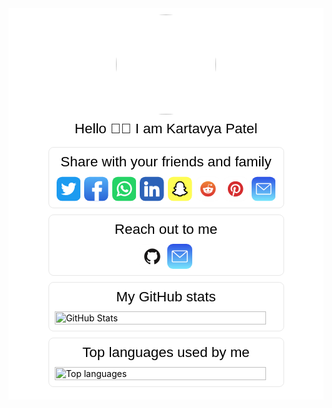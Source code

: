 <!--
### Hi there 👋
**patelka2211/patelka2211** is a ✨ _special_ ✨ repository because its `README.md` (this file) appears on your GitHub profile.

Here are some ideas to get you started:

- 🔭 I’m currently working on ...
- 🌱 I’m currently learning ...
- 👯 I’m looking to collaborate on ...
- 🤔 I’m looking for help with ...
- 💬 Ask me about ...
- 📫 How to reach me: ...
- 😄 Pronouns: ...
- ⚡ Fun fact: ...
-->

<div class="container" style="color: black; background-color: white; width: 100%; display: flex; flex-direction: column; align-items: center; padding: 10px 0;">
    <div class="profile" style="width: 160px; height: 160px; margin-bottom: 10px">
        <img style="background-color: inherit; border-radius: 100%; width: 100%; height: 100%;" src="https://avatars.githubusercontent.com/u/82671701" alt="KP">
    </div>
    <div class="name" style="margin-bottom: 16px; font-family: sans-serif; font-size: 1.4rem;">Hello 👋🏻 I am Kartavya Patel</div>
    <div class="sharer" style="border: 1px solid rgba(28, 28, 28, 0.1); border-radius: 8px; width: 84vw; max-width: 375px; display: flex; flex-direction: column; align-items: center; padding: 10px 0; margin-bottom: 10px;">
        <div class="title" style="margin-bottom: 10px; font-size: 1.4rem; font-family: sans-serif;">Share with your friends and family</div>
        <div class="links" style="max-width: 95%; display: flex; align-items: center; justify-content: space-around;">
            <a style="margin: 0 3px; text-decoration: none;" href="https://twitter.com/intent/tweet?text=Checkout%20Kartavya%20Patel's%20GitHub%20profile&url=https%3A%2F%2Fgithub.com%2Fpatelka2211&hashtags=KP"
                target="_blank">
                <svg style="width: 40px; height: 40px;" viewBox="0 0 512 512" fill="none" xmlns="http://www.w3.org/2000/svg">
                    <rect x="512" y="512" width="512" height="512" rx="116" transform="rotate(-180 512 512)"
                        fill="#1D9BF0" />
                    <g filter="url(#filter0_d_57_11)">
                        <path
                            d="M386.133 189.284C386.333 192.173 386.333 195.062 386.333 197.977C386.333 286.808 318.707 389.257 195.05 389.257V389.204C158.521 389.257 122.751 378.794 92 359.066C97.3116 359.705 102.65 360.024 108.001 360.038C138.273 360.064 167.68 349.907 191.495 331.204C162.728 330.658 137.501 311.901 128.688 284.518C138.766 286.462 149.149 286.063 159.04 283.36C127.677 277.024 105.113 249.468 105.113 217.466C105.113 217.173 105.113 216.893 105.113 216.614C114.458 221.819 124.921 224.707 135.624 225.027C106.084 205.285 96.9788 165.988 114.817 135.264C148.95 177.263 199.31 202.796 253.371 205.498C247.953 182.149 255.354 157.681 272.82 141.268C299.897 115.815 342.482 117.12 367.935 144.183C382.992 141.214 397.422 135.69 410.628 127.862C405.609 143.424 395.106 156.643 381.075 165.043C394.4 163.472 407.419 159.904 419.68 154.46C410.654 167.985 399.286 179.766 386.133 189.284Z"
                            fill="white" />
                    </g>
                    <defs>
                        <filter id="filter0_d_57_11" x="76" y="113" width="359.68" height="298.257"
                            filterUnits="userSpaceOnUse" color-interpolation-filters="sRGB">
                            <feFlood flood-opacity="0" result="BackgroundImageFix" />
                            <feColorMatrix in="SourceAlpha" type="matrix"
                                values="0 0 0 0 0 0 0 0 0 0 0 0 0 0 0 0 0 0 127 0" result="hardAlpha" />
                            <feOffset dy="6" />
                            <feGaussianBlur stdDeviation="8" />
                            <feComposite in2="hardAlpha" operator="out" />
                            <feColorMatrix type="matrix" values="0 0 0 0 0 0 0 0 0 0 0 0 0 0 0 0 0 0 0.16 0" />
                            <feBlend mode="normal" in2="BackgroundImageFix" result="effect1_dropShadow_57_11" />
                            <feBlend mode="normal" in="SourceGraphic" in2="effect1_dropShadow_57_11"
                                result="shape" />
                        </filter>
                    </defs>
                </svg>
            </a>
            <a style="margin: 0 3px; text-decoration: none;" href="https://www.facebook.com/sharer/sharer.php?t=Checkout%20Kartavya%20Patel's%20GitHub%20profile&u=https%3A%2F%2Fgithub.com%2Fpatelka2211"
                target="_blank">
                <svg style="width: 40px; height: 40px;" viewBox="0 0 512 512" fill="none" xmlns="http://www.w3.org/2000/svg">
                    <rect x="512" y="512" width="512" height="512" rx="116" transform="rotate(-180 512 512)"
                        fill="url(#paint0_linear_54_215)" />
                    <path
                        d="M175.774 315.692H221.814V505.226C221.814 508.968 224.846 512 228.588 512H306.651C310.393 512 313.425 508.968 313.425 505.226V316.585H366.351C369.793 316.585 372.688 314.003 373.081 310.584L381.12 240.807C381.34 238.888 380.732 236.965 379.448 235.525C378.162 234.083 376.322 233.258 374.391 233.258H313.428V189.519C313.428 176.333 320.527 169.647 334.531 169.647C336.527 169.647 374.391 169.647 374.391 169.647C378.133 169.647 381.166 166.614 381.166 162.873V98.8243C381.166 95.0823 378.133 92.0501 374.391 92.0501H319.458C319.071 92.0312 318.21 92 316.942 92C307.411 92 274.28 93.871 248.109 117.947C219.113 144.626 223.143 176.57 224.107 182.109V233.257H175.774C172.032 233.257 169 236.289 169 240.031V308.916C169 312.659 172.032 315.692 175.774 315.692Z"
                        fill="white" />
                    <rect x="305" y="505" width="8.42" height="7" fill="white" />
                    <rect x="221.8" y="505" width="8" height="7" fill="white" />
                    <defs>
                        <linearGradient id="paint0_linear_54_215" x1="768" y1="512" x2="768" y2="1024"
                            gradientUnits="userSpaceOnUse">
                            <stop stop-color="#2B64D6" />
                            <stop offset="1" stop-color="#51AEF7" />
                        </linearGradient>
                    </defs>
                </svg>
            </a>
            <a style="margin: 0 3px; text-decoration: none;" href="https://api.whatsapp.com/send?text=Checkout%20Kartavya%20Patel's%20GitHub%20profile%0Ahttps%3A%2F%2Fgithub.com%2Fpatelka2211"
                target="_blank">
                <svg style="width: 40px; height: 40px;" viewBox="0 0 512 512" fill="none" xmlns="http://www.w3.org/2000/svg">
                    <rect x="512" y="512" width="512" height="512" rx="116" transform="rotate(-180 512 512)"
                        fill="#25D366" />
                    <g filter="url(#filter0_d_54_216)">
                        <path
                            d="M334.466 280.289C333.828 279.983 309.939 268.219 305.694 266.692C303.961 266.069 302.105 265.462 300.13 265.462C296.904 265.462 294.195 267.069 292.084 270.227C289.698 273.774 282.474 282.218 280.242 284.741C279.95 285.074 279.552 285.472 279.314 285.472C279.1 285.472 275.403 283.949 274.284 283.463C248.658 272.331 229.207 245.563 226.539 241.049C226.158 240.4 226.142 240.105 226.139 240.105C226.233 239.761 227.095 238.897 227.539 238.452C228.841 237.164 230.25 235.467 231.614 233.826C232.26 233.048 232.907 232.269 233.542 231.535C235.521 229.233 236.402 227.446 237.423 225.375L237.958 224.3C240.452 219.345 238.322 215.164 237.634 213.814C237.069 212.684 226.982 188.34 225.909 185.782C223.331 179.611 219.923 176.737 215.188 176.737C214.748 176.737 215.188 176.737 213.345 176.815C211.101 176.91 198.882 178.518 193.48 181.924C187.751 185.536 178.059 197.049 178.059 217.297C178.059 235.521 189.623 252.727 194.588 259.271C194.712 259.436 194.938 259.771 195.267 260.252C214.282 288.022 237.987 308.602 262.017 318.201C285.152 327.442 296.106 328.51 302.335 328.51C302.336 328.51 302.336 328.51 302.336 328.51C304.953 328.51 307.048 328.305 308.896 328.123L310.068 328.012C318.06 327.303 335.623 318.202 339.618 307.101C342.765 298.356 343.595 288.803 341.501 285.335C340.067 282.978 337.595 281.792 334.466 280.289Z"
                            fill="white" />
                        <path
                            d="M258.749 92C170.003 92 97.8022 163.658 97.8022 251.737C97.8022 280.225 105.426 308.11 119.869 332.516L92.2253 414.058C91.7104 415.579 92.0934 417.26 93.2179 418.404C94.0297 419.233 95.1308 419.68 96.2553 419.68C96.6862 419.68 97.1203 419.615 97.5437 419.48L182.57 392.461C205.838 404.893 232.135 411.455 258.75 411.455C347.487 411.456 419.68 339.806 419.68 251.737C419.68 163.658 347.487 92 258.749 92ZM258.749 378.182C233.705 378.182 209.45 370.95 188.599 357.269C187.898 356.808 187.084 356.572 186.265 356.572C185.832 356.572 185.398 356.638 184.976 356.772L142.383 370.311L156.133 329.746C156.577 328.433 156.355 326.985 155.536 325.866C139.658 304.171 131.265 278.538 131.265 251.737C131.265 182.006 188.454 125.274 258.748 125.274C329.033 125.274 386.215 182.006 386.215 251.737C386.216 321.459 329.035 378.182 258.749 378.182Z"
                            fill="white" />
                    </g>
                    <defs>
                        <filter id="filter0_d_54_216" x="76" y="82" width="359.68" height="359.68"
                            filterUnits="userSpaceOnUse" color-interpolation-filters="sRGB">
                            <feFlood flood-opacity="0" result="BackgroundImageFix" />
                            <feColorMatrix in="SourceAlpha" type="matrix"
                                values="0 0 0 0 0 0 0 0 0 0 0 0 0 0 0 0 0 0 127 0" result="hardAlpha" />
                            <feOffset dy="6" />
                            <feGaussianBlur stdDeviation="8" />
                            <feComposite in2="hardAlpha" operator="out" />
                            <feColorMatrix type="matrix" values="0 0 0 0 0 0 0 0 0 0 0 0 0 0 0 0 0 0 0.16 0" />
                            <feBlend mode="normal" in2="BackgroundImageFix" result="effect1_dropShadow_54_216" />
                            <feBlend mode="normal" in="SourceGraphic" in2="effect1_dropShadow_54_216"
                                result="shape" />
                        </filter>
                    </defs>
                </svg>
            </a>
            <a style="margin: 0 3px; text-decoration: none;" href="https://www.linkedin.com/cws/share?url=Checkout%20Kartavya%20Patel's%20GitHub%20profile%0Ahttps%3A%2F%2Fgithub.com%2Fpatelka2211"
                target="_blank">
                <svg style="width: 40px; height: 40px;" viewBox="0 0 512 512" fill="none" xmlns="http://www.w3.org/2000/svg">
                    <rect x="512" y="512" width="512" height="512" rx="116" transform="rotate(-180 512 512)"
                        fill="#2C62B8" />
                    <g filter="url(#filter0_d_54_219)">
                        <path
                            d="M168.275 197.289H102.493C99.5736 197.289 97.208 199.661 97.208 202.586V414.382C97.208 417.308 99.5736 419.679 102.493 419.679H168.275C171.195 419.679 173.561 417.308 173.561 414.382V202.586C173.561 199.661 171.195 197.289 168.275 197.289Z"
                            fill="white" />
                        <path
                            d="M135.408 92C111.473 92 92 111.494 92 135.456C92 159.428 111.473 178.93 135.408 178.93C159.325 178.93 178.781 159.427 178.781 135.456C178.782 111.494 159.325 92 135.408 92Z"
                            fill="white" />
                        <path
                            d="M335.597 192.025C309.177 192.025 289.646 203.408 277.8 216.342V202.586C277.8 199.661 275.434 197.289 272.515 197.289H209.517C206.597 197.289 204.231 199.661 204.231 202.586V414.382C204.231 417.308 206.597 419.679 209.517 419.679H275.155C278.075 419.679 280.44 417.308 280.44 414.382V309.592C280.44 274.28 290.011 260.523 314.572 260.523C341.321 260.523 343.447 282.577 343.447 311.409V414.383C343.447 417.309 345.812 419.68 348.732 419.68H414.395C417.314 419.68 419.68 417.309 419.68 414.383V298.209C419.68 245.702 409.69 192.025 335.597 192.025Z"
                            fill="white" />
                    </g>
                    <defs>
                        <filter id="filter0_d_54_219" x="76" y="82" width="359.68" height="359.68"
                            filterUnits="userSpaceOnUse" color-interpolation-filters="sRGB">
                            <feFlood flood-opacity="0" result="BackgroundImageFix" />
                            <feColorMatrix in="SourceAlpha" type="matrix"
                                values="0 0 0 0 0 0 0 0 0 0 0 0 0 0 0 0 0 0 127 0" result="hardAlpha" />
                            <feOffset dy="6" />
                            <feGaussianBlur stdDeviation="8" />
                            <feComposite in2="hardAlpha" operator="out" />
                            <feColorMatrix type="matrix" values="0 0 0 0 0 0 0 0 0 0 0 0 0 0 0 0 0 0 0.16 0" />
                            <feBlend mode="normal" in2="BackgroundImageFix" result="effect1_dropShadow_54_219" />
                            <feBlend mode="normal" in="SourceGraphic" in2="effect1_dropShadow_54_219"
                                result="shape" />
                        </filter>
                    </defs>
                </svg>
            </a>
            <a style="margin: 0 3px; text-decoration: none;" href="https://snapchat.com/scan?attachmentUrl=https%3A%2F%2Fgithub.com%2Fpatelka2211"
                target="_blank">
                <svg style="width: 40px; height: 40px;" viewBox="0 0 512 512" fill="none" xmlns="http://www.w3.org/2000/svg">
                    <rect x="512" y="512" width="512" height="512" rx="116" transform="rotate(-180 512 512)"
                        fill="#FFFD54" />
                    <rect x="511.5" y="511.5" width="511" height="511" rx="115.5"
                        transform="rotate(-180 511.5 511.5)" stroke="black" stroke-opacity="0.16" />
                    <path
                        d="M169.416 277.438C168.856 278.612 163.817 290.359 153.737 302.693C148.138 309.741 141.418 315.614 134.698 320.313C126.859 325.599 117.9 329.123 108.38 330.885C103.341 332.059 100.541 337.345 102.781 342.044C104.46 345.568 107.82 348.505 113.42 351.441C120.139 354.965 130.219 357.315 143.658 359.664C144.778 361.426 145.898 364.95 145.898 367.299C146.458 369.649 147.018 371.998 147.578 374.935C148.138 377.871 150.377 381.395 155.977 381.395C158.217 381.395 160.457 380.808 163.257 380.221C167.176 379.633 172.776 378.459 179.495 378.459C183.415 378.459 187.335 379.046 191.255 379.633C199.094 380.808 205.254 386.094 213.093 391.38C224.293 399.603 236.612 409 256.21 409C256.77 409 257.33 409 257.89 409C258.45 409 259.57 409 260.13 409C279.169 409 292.048 399.603 303.247 391.38C311.087 385.507 317.246 380.808 325.086 379.633C329.006 379.046 332.925 378.459 336.845 378.459C343.565 378.459 348.604 379.046 353.084 380.221C355.884 380.808 358.684 381.395 360.363 381.395C364.283 381.395 367.083 379.046 368.203 374.935C368.763 372.585 369.323 369.649 369.883 367.299C370.443 364.95 371.003 361.426 371.563 360.251C385.002 357.902 395.081 355.553 401.801 352.029C407.4 349.092 410.76 346.155 412.44 342.631C413 341.457 413 340.282 413 339.107C413 334.996 409.64 332.06 406.28 331.472C365.403 323.837 346.924 279.787 345.804 278.025C345.804 278.025 345.804 278.025 345.804 277.438C343.565 272.739 343.005 269.215 344.125 266.278C346.364 260.405 355.324 258.056 360.923 255.706C362.603 255.119 364.283 254.532 365.403 253.944C371.003 251.595 374.923 249.246 377.722 246.309C381.082 242.785 381.642 239.848 381.642 237.499C381.642 232.213 377.722 227.514 371.563 225.165C369.323 223.99 367.083 223.99 364.843 223.99C363.163 223.99 360.923 223.99 358.684 225.165C353.644 227.514 349.724 228.689 345.804 229.276C343.565 229.276 342.445 228.689 341.325 228.102C341.325 226.34 341.325 223.99 341.885 221.641V220.466C343.005 198.148 344.685 171.131 337.965 154.685C333.485 143.526 326.766 134.129 318.926 125.906C312.207 119.445 304.927 114.159 295.968 110.048C281.409 104.175 267.97 103 260.69 103H260.13C258.45 103 255.09 103 254.531 103C247.811 103 233.812 104.175 219.253 110.635C210.853 114.747 203.014 120.033 196.854 126.493C189.015 134.129 182.855 144.113 177.816 154.685C171.096 171.131 172.776 198.148 173.896 220.466C173.896 222.816 174.456 225.165 174.456 227.514C173.336 228.102 171.656 228.689 169.416 228.689C165.496 228.689 161.017 227.514 155.417 224.578C153.737 223.99 152.057 223.403 150.377 223.403C147.018 223.403 144.218 224.578 140.858 226.34C137.498 228.689 134.698 231.626 134.139 235.15C133.579 237.499 133.579 242.198 138.618 246.309C141.418 248.658 145.338 251.008 150.377 253.357C151.497 253.944 153.177 254.532 154.857 255.119C160.457 256.881 169.416 259.818 171.656 265.691C172.216 268.628 172.216 272.739 169.416 277.438C169.976 276.85 169.976 277.438 169.416 277.438Z"
                        fill="white" />
                    <g filter="url(#filter0_d_54_220)">
                        <path fill-rule="evenodd" clip-rule="evenodd"
                            d="M418.551 344.892C413.477 357.463 401.513 363.347 394.719 366.124C389.923 368.084 384.48 369.74 378.566 371.146C378.452 371.601 378.334 372.063 378.21 372.53C376.826 378.352 373.542 383.788 368.555 387.753C363.587 391.704 357.297 393.873 350.743 393.653H350.504L350.019 393.632C346.596 393.49 343.194 393.029 339.86 392.255C336.364 391.487 332.813 391.095 329.257 391.078C327.227 391.081 325.189 391.239 323.123 391.559C319.136 392.784 315.374 394.879 312.054 397.828C297.576 410.945 279.181 418.737 259.725 419.653L259.174 419.68H258.623C258.021 419.68 257.339 419.672 256.627 419.65C256.095 419.671 255.562 419.681 255.028 419.68L254.507 419.678L253.986 419.655C234.526 418.747 216.128 410.956 201.654 397.836C198.32 394.884 194.542 392.779 190.589 391.562C188.571 391.253 186.539 391.092 184.505 391.08C181.002 391.131 177.528 391.552 174.091 392.344C170.968 393.102 167.786 393.592 164.577 393.806C157.708 394.4 150.999 392.362 145.683 388.321C140.417 384.319 136.944 378.706 135.496 372.673C135.364 372.173 135.236 371.672 135.111 371.169C129.201 369.765 123.762 368.108 118.964 366.143C112.159 363.356 100.254 357.472 95.1734 344.953C93.9417 341.935 93.2299 338.751 93.0444 335.539L93.0339 335.358C92.7228 329.139 94.5539 322.836 98.4628 317.654C102.344 312.507 108.112 308.721 114.883 307.453C126.285 305.232 136.897 298.652 144.583 288.466L144.829 288.14L145.086 287.823C148.476 283.643 151.468 279.096 154.021 274.231C152.729 273.798 150.861 273.155 149.117 272.413C145.689 270.969 139.713 268.167 134.392 263.686C129.633 259.677 119.64 249.219 122.466 233.419L122.818 231.45L123.499 229.569C125.953 222.79 130.432 216.737 136.563 212.442C142.527 208.264 149.705 206.009 157.132 206.163C157.253 206.163 157.375 206.164 157.496 206.166C157.067 189.526 158.89 172.857 162.946 156.7L163.357 155.063L163.999 153.503C171.462 135.342 183.878 119.693 199.911 108.675C215.893 97.692 234.709 91.8473 254.014 92.0464L259.383 92.0075C278.763 91.7605 297.662 97.5985 313.714 108.61C329.767 119.624 342.205 135.274 349.691 153.441L350.342 155.016L350.756 156.669C354.792 172.778 356.616 189.378 356.201 205.961C356.243 205.961 356.286 205.961 356.326 205.961C360.722 205.981 365.019 206.798 369.053 208.334C374.792 210.2 379.799 213.606 383.631 218.032C387.897 222.961 390.551 228.959 391.455 235.212L391.664 236.663L391.692 238.13C392.015 255.754 378.434 266.58 364.543 272.43L364.359 272.506C362.753 273.166 361.032 273.773 359.58 274.262C363.471 281.853 368.625 288.536 374.732 293.991C382.157 300.623 390.79 305.267 399.939 307.688C406.25 309.16 411.61 312.833 415.271 317.721C419.149 322.899 420.96 329.181 420.645 335.38L420.64 335.475C420.462 338.685 419.771 341.873 418.551 344.892ZM396.84 336.123C397.086 335.51 397.233 334.856 397.269 334.19C397.314 333.31 397.054 332.442 396.537 331.752C396.021 331.063 395.286 330.599 394.47 330.451C392.669 329.988 390.885 329.462 389.122 328.878L389.06 328.858C384.964 327.497 380.975 325.818 377.126 323.837C376.727 323.631 376.33 323.423 375.934 323.211C369.947 320.006 364.309 316.064 359.14 311.447C348.897 302.297 340.777 290.749 335.417 277.702L335.341 277.518C334.2 275.527 333.482 273.293 333.237 270.974C332.992 268.657 333.225 266.309 333.921 264.096C334.976 261.432 336.995 259.348 339.418 257.678C339.675 257.502 339.938 257.329 340.203 257.16C343.807 254.88 348.126 253.421 351.489 252.289C351.698 252.218 351.906 252.15 352.112 252.079C352.162 252.062 352.211 252.047 352.261 252.029C352.324 252.008 352.386 251.987 352.449 251.966C353.566 251.585 354.605 251.209 355.459 250.858C355.597 250.8 355.733 250.742 355.869 250.684C355.961 250.644 356.053 250.605 356.144 250.564L356.169 250.553C357.713 249.878 359.071 249.201 360.261 248.526C360.619 248.324 360.959 248.122 361.287 247.921C367.015 244.398 368.335 241.009 368.29 238.56C368.009 236.613 367.188 234.8 365.935 233.352C364.68 231.902 363.05 230.885 361.251 230.429L361.174 230.389C359.583 229.714 357.894 229.367 356.169 229.367C355.605 229.359 355.044 229.399 354.49 229.485C353.564 229.63 352.658 229.906 351.796 230.306C350.487 231.011 349.142 231.628 347.769 232.155C347.716 232.175 347.661 232.195 347.608 232.216C347.335 232.319 347.061 232.419 346.784 232.514C346.511 232.609 346.237 232.701 345.961 232.79C345.677 232.881 345.389 232.968 345.102 233.052L345.02 233.076C342.849 233.703 340.623 234.11 338.371 234.29C337.071 234.319 335.792 234.118 334.576 233.704C333.262 233.257 332.025 232.559 330.929 231.634L331.37 223.687L331.427 222.727C334.131 202.568 332.983 182.034 328.052 162.359C322.234 148.241 312.642 136.26 300.472 127.911C288.303 119.562 274.094 115.215 259.622 115.412L253.964 115.453C239.505 115.264 225.316 119.616 213.167 127.965C201.017 136.315 191.446 148.291 185.647 162.4C180.719 182.032 179.568 202.564 182.253 222.686C182.438 225.668 182.611 228.65 182.771 231.634C181.669 232.554 180.434 233.253 179.127 233.709C177.668 234.219 176.119 234.428 174.562 234.311C172.542 234.219 170.536 233.937 168.568 233.47C168.534 233.463 168.5 233.455 168.466 233.447C168.283 233.403 168.1 233.356 167.918 233.31C167.281 233.146 166.648 232.962 166.02 232.757C165.968 232.74 165.915 232.723 165.862 232.706C165.719 232.659 165.577 232.611 165.435 232.562C163.683 231.958 161.975 231.205 160.331 230.306C159.974 230.137 159.607 229.997 159.233 229.886C158.47 229.658 157.676 229.552 156.879 229.571C154.44 229.47 152.032 230.183 149.993 231.612C147.953 233.04 146.384 235.112 145.506 237.538C144.815 241.403 147.651 244.635 151.166 247.077C151.475 247.292 151.79 247.5 152.107 247.703C153.404 248.53 154.757 249.254 156.032 249.867C156.497 250.09 156.952 250.297 157.389 250.491C157.681 250.62 157.966 250.742 158.241 250.858C159.099 251.227 160.147 251.597 161.273 251.975C161.581 252.079 161.894 252.184 162.211 252.289C165.368 253.354 169.39 254.713 172.859 256.773C173.083 256.907 173.305 257.043 173.523 257.182C173.805 257.36 174.082 257.544 174.354 257.733C176.745 259.393 178.735 261.46 179.779 264.096C180.473 266.313 180.704 268.665 180.455 270.987C180.207 273.31 179.485 275.546 178.34 277.539L178.283 277.702C174.389 286.712 169.345 295.068 163.266 302.566C156.56 311.45 148.164 318.592 138.72 323.579C138.154 323.879 137.584 324.169 137.011 324.453C131.389 327.23 125.419 329.257 119.23 330.451C118.411 330.596 117.67 331.056 117.15 331.746C116.63 332.436 116.367 333.307 116.411 334.19C116.45 334.859 116.599 335.516 116.852 336.131C117.529 337.811 118.946 339.412 121.077 340.923C121.143 340.97 121.209 341.016 121.276 341.062C124.395 343.22 128.98 345.187 134.951 346.932C136.735 347.453 138.643 347.954 140.673 348.433C144.297 349.291 148.309 350.081 152.698 350.798C154.654 351.126 155.479 354.537 156.63 360.114C157.08 362.45 157.611 364.767 158.221 367.061C158.438 368.12 159.018 369.058 159.848 369.688C160.677 370.319 161.697 370.598 162.709 370.472C164.718 370.356 166.714 370.055 168.674 369.573C173.852 368.368 179.107 367.735 184.401 367.672C188.205 367.683 192.003 368.023 195.755 368.694C203.669 370.834 211.029 374.842 217.293 380.421C227.874 390.045 241.173 395.625 255.076 396.274C255.543 396.276 256.01 396.254 256.476 396.213C257.052 396.254 257.818 396.274 258.623 396.274C272.525 395.619 285.821 390.04 296.406 380.421C302.679 374.824 310.024 370.84 317.944 368.694C321.703 368.02 325.482 367.672 329.299 367.672C334.59 367.693 339.866 368.281 345.045 369.429C347 369.891 348.989 370.164 350.99 370.247H351.316C352.269 370.333 353.219 370.044 353.987 369.434C354.753 368.824 355.284 367.936 355.477 366.937C356.111 364.587 356.61 362.341 357.07 360.053C358.202 354.497 359.046 351.104 361.001 350.778C365.777 349.992 370.107 349.123 373.976 348.177C375.642 347.77 377.223 347.347 378.716 346.912C384.196 345.315 388.51 343.532 391.598 341.589C391.929 341.38 392.248 341.169 392.55 340.957C393.198 340.505 393.781 340.041 394.3 339.572C395.506 338.476 396.355 337.337 396.837 336.157L396.84 336.123Z"
                            fill="black" />
                    </g>
                    <defs>
                        <filter id="filter0_d_54_220" x="77" y="82" width="359.68" height="359.68"
                            filterUnits="userSpaceOnUse" color-interpolation-filters="sRGB">
                            <feFlood flood-opacity="0" result="BackgroundImageFix" />
                            <feColorMatrix in="SourceAlpha" type="matrix"
                                values="0 0 0 0 0 0 0 0 0 0 0 0 0 0 0 0 0 0 127 0" result="hardAlpha" />
                            <feOffset dy="6" />
                            <feGaussianBlur stdDeviation="8" />
                            <feComposite in2="hardAlpha" operator="out" />
                            <feColorMatrix type="matrix" values="0 0 0 0 0 0 0 0 0 0 0 0 0 0 0 0 0 0 0.16 0" />
                            <feBlend mode="normal" in2="BackgroundImageFix" result="effect1_dropShadow_54_220" />
                            <feBlend mode="normal" in="SourceGraphic" in2="effect1_dropShadow_54_220"
                                result="shape" />
                        </filter>
                    </defs>
                </svg>
            </a>
            <a style="margin: 0 3px; text-decoration: none;" href="https://reddit.com/submit?title=Checkout%20Kartavya%20Patel's%20GitHub%20profile&url=https%3A%2F%2Fgithub.com%2Fpatelka2211"
                target="_blank">
                <svg style="width: 40px; height: 40px;" viewBox="0 0 512 512" fill="none" xmlns="http://www.w3.org/2000/svg">
                    <rect x="512" y="512" width="512" height="512" rx="116" transform="rotate(-180 512 512)"
                        fill="white" />
                    <rect x="511.5" y="511.5" width="511" height="511" rx="115.5"
                        transform="rotate(-180 511.5 511.5)" stroke="black" stroke-opacity="0.16" />
                    <g filter="url(#filter0_d_54_213)">
                        <path
                            d="M255.84 92C212.387 92 170.714 109.262 139.988 139.988C109.262 170.714 92 212.387 92 255.84C92 299.293 109.262 340.966 139.988 371.692C170.714 402.418 212.387 419.68 255.84 419.68C299.293 419.68 340.966 402.418 371.692 371.692C402.418 340.966 419.68 299.293 419.68 255.84C419.68 212.387 402.418 170.714 371.692 139.988C340.966 109.262 299.293 92 255.84 92V92ZM324.243 156.771C333.637 156.771 341.31 164.431 341.31 173.824C341.262 178.253 339.495 182.489 336.382 185.639C333.269 188.788 329.054 190.605 324.627 190.704C320.199 190.803 315.907 189.178 312.656 186.171C309.405 183.164 307.45 179.011 307.204 174.589L271.746 167.121L260.823 218.28C285.727 219.235 308.337 226.909 324.639 238.596C328.844 234.377 334.606 231.892 341.119 231.892C354.335 231.892 365.067 242.624 365.067 255.84C365.067 265.616 359.127 274.04 351.277 277.876C351.666 280.223 351.858 282.598 351.85 284.976C351.85 321.758 309.115 351.468 256.222 351.468C203.329 351.468 160.594 321.758 160.594 284.976C160.594 282.478 160.799 279.979 161.181 277.685C156.955 275.81 153.364 272.747 150.846 268.869C148.327 264.99 146.99 260.464 146.996 255.84C146.996 242.624 157.727 231.892 170.944 231.892C177.265 231.892 183.204 234.568 187.423 238.582C203.903 226.526 226.717 219.058 252.195 218.28L264.278 161.181C264.566 160.082 265.246 159.126 266.189 158.492C267.17 157.921 268.322 157.718 269.439 157.918L309.115 166.342C310.456 163.466 312.594 161.036 315.276 159.339C317.958 157.642 321.07 156.751 324.243 156.771ZM218.293 255.84C208.886 255.84 201.227 263.513 201.227 272.907C201.227 282.286 208.886 289.946 218.293 289.946C227.673 289.946 235.333 282.286 235.333 272.893C235.333 263.5 227.673 255.84 218.28 255.84H218.293ZM293.387 255.84C284.007 255.84 276.347 263.5 276.347 272.907C276.347 282.286 284.007 289.946 293.4 289.946C302.794 289.946 310.453 282.286 310.453 272.893C310.453 263.513 302.78 255.84 293.387 255.84ZM218.758 310.317C217.578 310.311 216.444 310.773 215.604 311.6C214.774 312.443 214.309 313.578 214.309 314.761C214.309 315.944 214.774 317.079 215.604 317.922C227.1 329.418 249.518 330.387 256.031 330.387C262.544 330.387 284.771 329.623 296.459 317.922C297.257 317.082 297.734 315.989 297.806 314.833C297.879 313.677 297.542 312.532 296.855 311.6C296.011 310.766 294.873 310.299 293.687 310.299C292.501 310.299 291.363 310.766 290.519 311.6C283.051 318.877 267.527 321.567 256.222 321.567C244.917 321.567 229.202 318.891 221.925 311.6C221.509 311.186 221.015 310.858 220.471 310.635C219.927 310.412 219.345 310.3 218.758 310.303V310.317Z"
                            fill="url(#paint0_linear_54_213)" />
                    </g>
                    <defs>
                        <filter id="filter0_d_54_213" x="76" y="82" width="359.68" height="359.68"
                            filterUnits="userSpaceOnUse" color-interpolation-filters="sRGB">
                            <feFlood flood-opacity="0" result="BackgroundImageFix" />
                            <feColorMatrix in="SourceAlpha" type="matrix"
                                values="0 0 0 0 0 0 0 0 0 0 0 0 0 0 0 0 0 0 127 0" result="hardAlpha" />
                            <feOffset dy="6" />
                            <feGaussianBlur stdDeviation="8" />
                            <feComposite in2="hardAlpha" operator="out" />
                            <feColorMatrix type="matrix" values="0 0 0 0 0 0 0 0 0 0 0 0 0 0 0 0 0 0 0.16 0" />
                            <feBlend mode="normal" in2="BackgroundImageFix" result="effect1_dropShadow_54_213" />
                            <feBlend mode="normal" in="SourceGraphic" in2="effect1_dropShadow_54_213"
                                result="shape" />
                        </filter>
                        <linearGradient id="paint0_linear_54_213" x1="255.84" y1="92" x2="255.84" y2="419.68"
                            gradientUnits="userSpaceOnUse">
                            <stop stop-color="#EF8537" />
                            <stop offset="1" stop-color="#DA3231" />
                        </linearGradient>
                    </defs>
                </svg>
            </a>
            <a style="margin: 0 3px; text-decoration: none;" href="https://www.pinterest.com/pin/create/button/?description=Check%20out%20Kartavya%20Patel's%20GitHub%20profile&url=https%3A%2F%2Fgithub.com%2Fpatelka2211&media=https://avatars.githubusercontent.com/u/82671701&method=button"
                target="_blank">
                <svg style="width: 40px; height: 40px;" viewBox="0 0 512 512" fill="none" xmlns="http://www.w3.org/2000/svg">
                    <rect x="512" y="512" width="512" height="512" rx="116" transform="rotate(-180 512 512)"
                        fill="white" />
                    <rect x="511.5" y="511.5" width="511" height="511" rx="115.5"
                        transform="rotate(-180 511.5 511.5)" stroke="black" stroke-opacity="0.16" />
                    <g filter="url(#filter0_d_54_214)">
                        <path
                            d="M256.08 92C165.458 92 92 165.277 92 255.663C92 325.008 135.223 384.236 196.267 408.061C194.83 395.104 193.544 375.252 196.829 361.107C199.826 348.314 216.072 279.774 216.072 279.774C216.072 279.774 211.159 269.944 211.159 255.458C211.159 232.752 224.394 215.713 240.832 215.713C254.848 215.713 261.609 226.212 261.609 238.76C261.609 252.809 252.671 273.808 248.032 293.264C244.131 309.552 256.244 322.823 272.326 322.823C301.452 322.823 323.899 292.172 323.899 247.907C323.899 208.845 295.662 181.429 255.354 181.429C208.681 181.429 181.321 216.409 181.321 252.413C181.321 266.517 186.714 281.672 193.489 289.837C194.844 291.475 195.022 292.909 194.652 294.547C193.421 299.667 190.642 310.918 190.081 313.157C189.355 316.229 187.727 316.857 184.592 315.41C164.13 305.989 151.292 276.115 151.292 251.976C151.292 200.421 188.904 152.962 259.693 152.962C316.603 152.962 360.867 193.472 360.867 247.484C360.867 303.941 325.185 349.365 275.556 349.365C258.94 349.365 243.337 340.777 237.807 330.537L227.556 369.422C223.874 383.69 213.814 401.535 207.053 412.375C222.423 417.086 238.615 419.68 255.642 419.68C346.071 419.68 419.68 346.43 419.68 256.017C419.68 165.591 346.071 92.355 255.642 92.355L256.08 92Z"
                            fill="#D52D2F" />
                    </g>
                    <defs>
                        <filter id="filter0_d_54_214" x="76" y="82" width="359.68" height="359.68"
                            filterUnits="userSpaceOnUse" color-interpolation-filters="sRGB">
                            <feFlood flood-opacity="0" result="BackgroundImageFix" />
                            <feColorMatrix in="SourceAlpha" type="matrix"
                                values="0 0 0 0 0 0 0 0 0 0 0 0 0 0 0 0 0 0 127 0" result="hardAlpha" />
                            <feOffset dy="6" />
                            <feGaussianBlur stdDeviation="8" />
                            <feComposite in2="hardAlpha" operator="out" />
                            <feColorMatrix type="matrix" values="0 0 0 0 0 0 0 0 0 0 0 0 0 0 0 0 0 0 0.16 0" />
                            <feBlend mode="normal" in2="BackgroundImageFix" result="effect1_dropShadow_54_214" />
                            <feBlend mode="normal" in="SourceGraphic" in2="effect1_dropShadow_54_214"
                                result="shape" />
                        </filter>
                    </defs>
                </svg>
            </a>
            <a style="margin: 0 3px; text-decoration: none;" href="mailto:?subject=Checkout%20Kartavya%20Patel's%20GitHub%20profile&body=https%3A%2F%2Fgithub.com%2Fpatelka2211"
                target="_blank">
                <svg style="width: 40px; height: 40px;" viewBox="0 0 512 512" fill="none" xmlns="http://www.w3.org/2000/svg">
                    <rect x="512" y="512" width="512" height="512" rx="116" transform="rotate(-180 512 512)"
                        fill="url(#paint0_linear_54_217)" />
                    <g filter="url(#filter0_d_54_217)">
                        <path
                            d="M394.447 133H117.233C103.337 133 92 144.337 92 158.233V353.458C92 367.353 103.337 378.69 117.233 378.69H394.447C408.343 378.69 419.68 367.353 419.68 353.458V158.233C419.68 144.337 408.343 133 394.447 133ZM390.783 151.665L257.568 265.593L124.353 151.665H390.783ZM401.015 353.458C401.015 357.053 398.042 360.025 394.447 360.025H117.233C113.638 360.025 110.665 357.053 110.665 353.458V164.524L251.485 284.949C251.554 285.018 251.692 285.087 251.761 285.157C251.83 285.226 251.969 285.295 252.038 285.364C252.245 285.502 252.383 285.641 252.591 285.71C252.66 285.779 252.729 285.779 252.798 285.848C253.075 285.986 253.351 286.124 253.628 286.263C253.697 286.263 253.766 286.332 253.835 286.332C254.043 286.401 254.25 286.539 254.527 286.608C254.596 286.608 254.734 286.677 254.803 286.677C255.01 286.747 255.218 286.816 255.425 286.816C255.494 286.816 255.633 286.885 255.702 286.885C255.909 286.954 256.186 286.954 256.393 287.023C256.462 287.023 256.531 287.023 256.6 287.023C256.877 287.023 257.223 287.092 257.499 287.092C257.776 287.092 258.121 287.092 258.398 287.023C258.467 287.023 258.536 287.023 258.605 287.023C258.813 287.023 259.089 286.954 259.297 286.885C259.366 286.885 259.504 286.816 259.573 286.816C259.78 286.747 259.988 286.677 260.195 286.677C260.264 286.677 260.403 286.608 260.472 286.608C260.679 286.539 260.887 286.47 261.163 286.332C261.232 286.332 261.301 286.263 261.37 286.263C261.647 286.124 261.924 285.986 262.2 285.848C262.269 285.779 262.338 285.779 262.407 285.71C262.615 285.571 262.753 285.502 262.96 285.364C263.03 285.295 263.168 285.226 263.237 285.157C263.306 285.087 263.444 285.018 263.514 284.949L401.015 167.496V353.458Z"
                            fill="white" />
                    </g>
                    <defs>
                        <filter id="filter0_d_54_217" x="76" y="123" width="359.68" height="277.69"
                            filterUnits="userSpaceOnUse" color-interpolation-filters="sRGB">
                            <feFlood flood-opacity="0" result="BackgroundImageFix" />
                            <feColorMatrix in="SourceAlpha" type="matrix"
                                values="0 0 0 0 0 0 0 0 0 0 0 0 0 0 0 0 0 0 127 0" result="hardAlpha" />
                            <feOffset dy="6" />
                            <feGaussianBlur stdDeviation="8" />
                            <feComposite in2="hardAlpha" operator="out" />
                            <feColorMatrix type="matrix" values="0 0 0 0 0 0 0 0 0 0 0 0 0 0 0 0 0 0 0.16 0" />
                            <feBlend mode="normal" in2="BackgroundImageFix" result="effect1_dropShadow_54_217" />
                            <feBlend mode="normal" in="SourceGraphic" in2="effect1_dropShadow_54_217"
                                result="shape" />
                        </filter>
                        <linearGradient id="paint0_linear_54_217" x1="768" y1="512" x2="768" y2="1024"
                            gradientUnits="userSpaceOnUse">
                            <stop stop-color="#77E5FC" />
                            <stop offset="1" stop-color="#2D51E5" />
                        </linearGradient>
                    </defs>
                </svg>
            </a>
        </div>
    </div>
    <div class="contact" style="border: 1px solid #1c1c1c1a; border-radius: 8px; width: 84vw; max-width: 375px; display: flex; flex-direction: column; align-items: center; padding: 10px 0; margin-bottom: 10px;">
        <div class="title" style="margin-bottom: 10px; font-size: 1.4rem; font-family: sans-serif;">Reach out to me</div>
        <div class="links" style="max-width: 95%; display: flex; align-items: center; justify-content: space-around;">
            <a style="margin: 0 2px; text-decoration: none;" href="//github.com/patelka2211" target="_blank">
                <svg style="width: 40px; height: 40px;" viewBox="0 0 512 512" fill="none" xmlns="http://www.w3.org/2000/svg">
                    <rect x="512" y="512" width="512" height="512" rx="116" transform="rotate(-180 512 512)"
                        fill="white" />
                    <rect x="511.5" y="511.5" width="511" height="511" rx="115.5"
                        transform="rotate(-180 511.5 511.5)" stroke="black" stroke-opacity="0.16" />
                    <g filter="url(#filter0_d_101_9)">
                        <path fill-rule="evenodd" clip-rule="evenodd"
                            d="M256.382 96C165.424 96 92 169.438 92 260.413C92 332.755 139.123 394.136 204.876 416.057C213.643 417.153 215.834 412.769 215.834 408.385V379.887C169.807 389.751 159.945 357.965 159.945 357.965C152.273 339.331 141.315 333.851 141.315 333.851C125.972 323.986 142.41 323.986 142.41 323.986C158.849 325.082 167.616 340.427 167.616 340.427C181.862 365.637 205.971 357.965 215.834 353.58C216.93 342.62 221.314 336.043 226.793 331.659C190.629 327.274 152.273 313.025 152.273 250.548C152.273 233.011 158.849 217.666 168.712 206.705C166.52 202.32 161.04 185.879 169.807 162.861C169.807 162.861 184.054 158.477 214.738 179.303C227.889 176.014 242.135 173.822 256.382 173.822C270.628 173.822 284.875 176.014 298.025 179.303C329.806 158.477 342.956 162.861 342.956 162.861C351.723 185.879 346.244 202.32 344.052 206.705C355.011 217.666 360.49 233.011 360.49 250.548C360.49 314.121 322.135 327.274 285.971 331.659C291.45 337.139 296.929 347.004 296.929 362.349V407.289C296.929 411.673 300.217 417.153 307.888 414.961C373.641 393.04 419.668 331.659 419.668 259.317C420.764 169.438 347.34 96 256.382 96Z"
                            fill="#181616" />
                    </g>
                    <defs>
                        <filter id="filter0_d_101_9" x="76" y="86" width="359.68" height="352.228"
                            filterUnits="userSpaceOnUse" color-interpolation-filters="sRGB">
                            <feFlood flood-opacity="0" result="BackgroundImageFix" />
                            <feColorMatrix in="SourceAlpha" type="matrix"
                                values="0 0 0 0 0 0 0 0 0 0 0 0 0 0 0 0 0 0 127 0" result="hardAlpha" />
                            <feOffset dy="6" />
                            <feGaussianBlur stdDeviation="8" />
                            <feComposite in2="hardAlpha" operator="out" />
                            <feColorMatrix type="matrix" values="0 0 0 0 0 0 0 0 0 0 0 0 0 0 0 0 0 0 0.16 0" />
                            <feBlend mode="normal" in2="BackgroundImageFix" result="effect1_dropShadow_101_9" />
                            <feBlend mode="normal" in="SourceGraphic" in2="effect1_dropShadow_101_9"
                                result="shape" />
                        </filter>
                    </defs>
                </svg>
            </a>
            <a style="margin: 0 2px; text-decoration: none;" href="mailto:patelka2211@gmail.com" target="_blank">
                <svg style="width: 40px; height: 40px;" viewBox="0 0 512 512" fill="none" xmlns="http://www.w3.org/2000/svg">
                    <rect x="512" y="512" width="512" height="512" rx="116" transform="rotate(-180 512 512)"
                        fill="url(#paint0_linear_54_217)" />
                    <g filter="url(#filter0_d_54_217)">
                        <path
                            d="M394.447 133H117.233C103.337 133 92 144.337 92 158.233V353.458C92 367.353 103.337 378.69 117.233 378.69H394.447C408.343 378.69 419.68 367.353 419.68 353.458V158.233C419.68 144.337 408.343 133 394.447 133ZM390.783 151.665L257.568 265.593L124.353 151.665H390.783ZM401.015 353.458C401.015 357.053 398.042 360.025 394.447 360.025H117.233C113.638 360.025 110.665 357.053 110.665 353.458V164.524L251.485 284.949C251.554 285.018 251.692 285.087 251.761 285.157C251.83 285.226 251.969 285.295 252.038 285.364C252.245 285.502 252.383 285.641 252.591 285.71C252.66 285.779 252.729 285.779 252.798 285.848C253.075 285.986 253.351 286.124 253.628 286.263C253.697 286.263 253.766 286.332 253.835 286.332C254.043 286.401 254.25 286.539 254.527 286.608C254.596 286.608 254.734 286.677 254.803 286.677C255.01 286.747 255.218 286.816 255.425 286.816C255.494 286.816 255.633 286.885 255.702 286.885C255.909 286.954 256.186 286.954 256.393 287.023C256.462 287.023 256.531 287.023 256.6 287.023C256.877 287.023 257.223 287.092 257.499 287.092C257.776 287.092 258.121 287.092 258.398 287.023C258.467 287.023 258.536 287.023 258.605 287.023C258.813 287.023 259.089 286.954 259.297 286.885C259.366 286.885 259.504 286.816 259.573 286.816C259.78 286.747 259.988 286.677 260.195 286.677C260.264 286.677 260.403 286.608 260.472 286.608C260.679 286.539 260.887 286.47 261.163 286.332C261.232 286.332 261.301 286.263 261.37 286.263C261.647 286.124 261.924 285.986 262.2 285.848C262.269 285.779 262.338 285.779 262.407 285.71C262.615 285.571 262.753 285.502 262.96 285.364C263.03 285.295 263.168 285.226 263.237 285.157C263.306 285.087 263.444 285.018 263.514 284.949L401.015 167.496V353.458Z"
                            fill="white" />
                    </g>
                    <defs>
                        <filter id="filter0_d_54_217" x="76" y="123" width="359.68" height="277.69"
                            filterUnits="userSpaceOnUse" color-interpolation-filters="sRGB">
                            <feFlood flood-opacity="0" result="BackgroundImageFix" />
                            <feColorMatrix in="SourceAlpha" type="matrix"
                                values="0 0 0 0 0 0 0 0 0 0 0 0 0 0 0 0 0 0 127 0" result="hardAlpha" />
                            <feOffset dy="6" />
                            <feGaussianBlur stdDeviation="8" />
                            <feComposite in2="hardAlpha" operator="out" />
                            <feColorMatrix type="matrix" values="0 0 0 0 0 0 0 0 0 0 0 0 0 0 0 0 0 0 0.16 0" />
                            <feBlend mode="normal" in2="BackgroundImageFix" result="effect1_dropShadow_54_217" />
                            <feBlend mode="normal" in="SourceGraphic" in2="effect1_dropShadow_54_217"
                                result="shape" />
                        </filter>
                        <linearGradient id="paint0_linear_54_217" x1="768" y1="512" x2="768" y2="1024"
                            gradientUnits="userSpaceOnUse">
                            <stop stop-color="#77E5FC" />
                            <stop offset="1" stop-color="#2D51E5" />
                        </linearGradient>
                    </defs>
                </svg>
            </a>
        </div>
    </div>
    <div class="stats" style="border: 1px solid #1c1c1c1a; border-radius: 8px; width: 84vw; max-width: 375px; display: flex; flex-direction: column; align-items: center; padding: 10px 0; margin-bottom: 10px;">
        <div class="title" style="margin-bottom: 10px; font-size: 1.4rem; font-family: sans-serif;">My GitHub stats</div>
        <img style="width: 95%; background-color: white;" src="https://github-readme-stats.vercel.app/api?username=patelka2211" alt="GitHub Stats">
    </div>
    <div class="stats" style="border: 1px solid #1c1c1c1a; border-radius: 8px; width: 84vw; max-width: 375px; display: flex; flex-direction: column; align-items: center; padding: 10px 0; margin-bottom: 10px;">
        <div class="title" style="margin-bottom: 10px; font-size: 1.4rem; font-family: sans-serif;">Top languages used by me</div>
        <img style="width: 95%; background-color: white;" src="https://github-readme-stats.vercel.app/api/top-langs/?username=patelka2211&layout=compact" alt="Top languages">
    </div>
</div>
